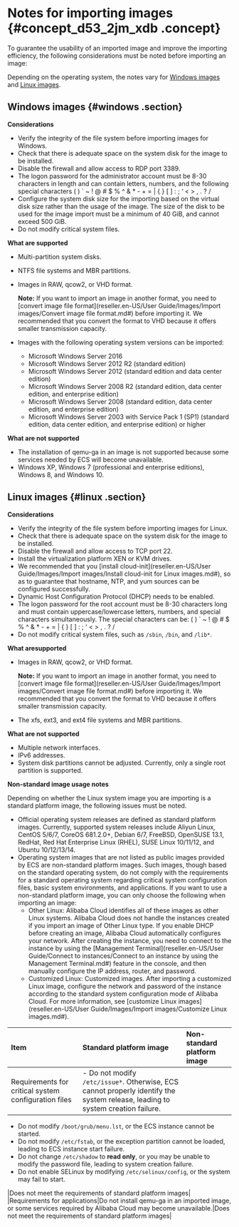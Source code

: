 # Notes for importing images {#concept_d53_2jm_xdb .concept}

To guarantee the usability of an imported image and improve the importing efficiency, the following considerations must be noted before importing an image:

Depending on the operating system, the notes vary for [Windows images](#) and [Linux images](#).

## Windows images {#windows .section}

**Considerations**

-   Verify the integrity of the file system before importing images for Windows.
-   Check that there is adequate space on the system disk for the image to be installed.
-   Disable the firewall and allow access to RDP port 3389.
-   The logon password for the administrator account must be 8-30 characters in length and can contain letters, numbers, and the following special characters \( \) \` ~ ! @ \# $ % ^ & \* - + = | \{ \} \[ \] : ; ‘ < \> , . ? /
-   Configure the system disk size for the importing based on the virtual disk size rather than the usage of the image. The size of the disk to be used for the image import must be a minimum of 40 GiB, and cannot exceed 500 GiB.
-   Do not modify critical system files.

**What are supported**

-   Multi-partition system disks.
-   NTFS file systems and MBR partitions.
-   Images in RAW, qcow2, or VHD format.

    **Note:** If you want to import an image in another format, you need to [convert image file format](reseller.en-US/User Guide/Images/Import images/Convert image file format.md#) before importing it. We recommended that you convert the format to VHD because it offers smaller transmission capacity.

-   Images with the following operating system versions can be imported:
    -   Microsoft Windows Server 2016
    -   Microsoft Windows Server 2012 R2 \(standard edition\)
    -   Microsoft Windows Server 2012 \(standard edition and data center edition\)
    -   Microsoft Windows Server 2008 R2 \(standard edition, data center edition, and enterprise edition\)
    -   Microsoft Windows Server 2008 \(standard edition, data center edition, and enterprise edition\)
    -   Microsoft Windows Server 2003 with Service Pack 1 \(SP1\) \(standard edition, data center edition, and enterprise edition\) or higher

**What are not supported**

-   The installation of qemu-ga in an image is not supported because some services needed by ECS will become unavailable.
-   Windows XP, Windows 7 \(professional and enterprise editions\), Windows 8, and Windows 10.

## Linux images {#linux .section}

**Considerations**

-   Verify the integrity of the file system before importing images for Linux.
-   Check that there is adequate space on the system disk for the image to be installed.
-   Disable the firewall and allow access to TCP port 22.
-   Install the virtualization platform XEN or KVM drives.
-   We recommended that you [install cloud-init](reseller.en-US/User Guide/Images/Import images/Install cloud-init for Linux images.md#), so as to guarantee that hostname, NTP, and yum sources can be configured successfully.
-   Dynamic Host Configuration Protocol \(DHCP\) needs to be enabled.
-   The logon password for the root account must be 8-30 characters long and must contain uppercase/lowercase letters, numbers, and special characters simultaneously. The special characters can be: \( \) \` ~ ! @ \# $ % ^ & \* - + = | \{ \} \[ \] : ; ‘ < \> , . ? /
-   Do not modify critical system files, such as `/sbin`, `/bin`, and `/lib*`.

**What aresupported**

-   Images in RAW, qcow2, or VHD format.

    **Note:** If you want to import an image in another format, you need to [convert image file format](reseller.en-US/User Guide/Images/Import images/Convert image file format.md#) before importing it. We recommended that you convert the format to VHD because it offers smaller transmission capacity.

-   The xfs, ext3, and ext4 file systems and MBR partitions.

**What are not supported**

-   Multiple network interfaces.
-   IPv6 addresses.
-   System disk partitions cannot be adjusted. Currently, only a single root partition is supported.

**Non-standard image usage notes**

Depending on whether the Linux system image you are importing is a standard platform image, the following issues must be noted.

-   Official operating system releases are defined as standard platform images. Currently, supported system releases include Aliyun Linux, CentOS 5/6/7, CoreOS 681.2.0+, Debian 6/7, FreeBSD, OpenSUSE 13.1, RedHat, Red Hat Enterprise Linux \(RHEL\), SUSE Linux 10/11/12, and Ubuntu 10/12/13/14.
-   Operating system images that are not listed as public images provided by ECS are non-standard platform images. Such images, though based on the standard operating system, do not comply with the requirements for a standard operating system regarding critical system configuration files, basic system environments, and applications. If you want to use a non-standard platform image, you can only choose the following when importing an image:
    -   Other Linux: Alibaba Cloud identifies all of these images as other Linux systems. Alibaba Cloud does not handle the instances created if you import an image of Other Linux type. If you enable DHCP before creating an image, Alibaba Cloud automatically configures your network. After creating the instance, you need to connect to the instance by using the [Management Terminal](reseller.en-US/User Guide/Connect to instances/Connect to an instance by using the Management Terminal.md#) feature in the console, and then manually configure the IP address, router, and password.
    -   Customized Linux: Customized images. After importing a customized Linux image, configure the network and password of the instance according to the standard system configuration mode of Alibaba Cloud. For more information, see [customize Linux images](reseller.en-US/User Guide/Images/Import images/Customize Linux images.md#).

|Item|Standard platform image|Non-standard platform image|
|:---|:----------------------|:--------------------------|
|Requirements for critical system configuration files| -   Do not modify `/etc/issue*`. Otherwise, ECS cannot properly identify the system release, leading to system creation failure.
-   Do not modify `/boot/grub/menu.lst`, or the ECS instance cannot be started.
-   Do not modify `/etc/fstab`, or the exception partition cannot be loaded, leading to ECS instance start failure.
-   Do not change `/etc/shadow` to **read only**, or you may be unable to modify the password file, leading to system creation failure.
-   Do not enable SELinux by modifying `/etc/selinux/config`, or the system may fail to start.

 |Does not meet the requirements of standard platform images|
|Requirements for applications|Do not install qemu-ga in an imported image, or some services required by Alibaba Cloud may become unavailable.|Does not meet the requirements of standard platform images|

